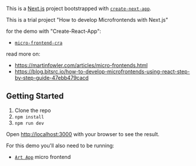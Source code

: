 This is a [Next.js](https://nextjs.org/) project bootstrapped with [`create-next-app`](https://github.com/vercel/next.js/tree/canary/packages/create-next-app).

This is a trial project "How to develop Microfrontends with Next.js"

for the demo with "Create-React-App":

- [`micro-frontend-cra`](https://github.com/micro-frontend-cra/)

read more on:

- https://martinfowler.com/articles/micro-frontends.html
- https://blog.bitsrc.io/how-to-develop-microfrontends-using-react-step-by-step-guide-47ebb479cacd

## Getting Started

1. Clone the repo
2. `npm install`
3. `npm run dev`

Open [http://localhost:3000](http://localhost:3000) with your browser to see the result.

For this demo you'll also need to be running:

- [`Art App`](https://github.com/micro-frontend-nextjs/art-app/) micro frontend
